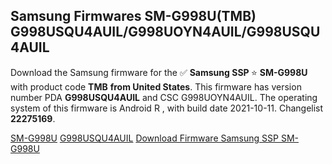 <h2>Samsung Firmwares SM-G998U(TMB) G998USQU4AUIL/G998UOYN4AUIL/G998USQU4AUIL</h2>
Download the Samsung firmware for the ✅ <strong>Samsung SSP </strong> ⭐ <strong>SM-G998U</strong> with product code <strong>TMB</strong> <strong> from United States</strong>. This firmware has version number PDA <strong>G998USQU4AUIL</strong> and CSC G998UOYN4AUIL. The operating system of this firmware is Android R , with build date 2021-10-11. Changelist <strong>22275169</strong>.


[SM-G998U](https://samfirm.shop/samsung/model/SM-G998U)
[G998USQU4AUIL](https://samfirm.shop/samsung/pda/G998USQU4AUIL)
[Download Firmware Samsung SSP SM-G998U](https://samfirm.shop/samsung/firmware/463871)
